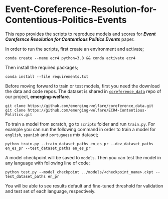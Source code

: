 # Event-Coreference-Resolution-for-Contentious-Politics-Events
This repo provides the scripts to reproduce models and scores for ***Event Corefernce Resolution for Contentious Politics Events*** paper.

In order to run the scripts, first create an environment and activate;
```
conda create --name ecr4 python=3.8 && conda activate ecr4
```
Then install the required packages;
```
conda install --file requirements.txt
```
Before moving forward to train or test models, first you need the download the data and code repos.
The dataset is shared in [`coreference_data`](https://github.com/emerging-welfare/coreference_data) repo of our project, __emerging-welfare__.
```
git clone https://github.com/emerging-welfare/coreference_data.git
git clone https://github.com/emerging-welfare/ECR4-Contentious-Politics.git
```

To train a model from scratch, go to `scripts` folder and run `train.py`. For example you can run the following command in order to train a model for `english`, `spanish` and `portuguese` mix dataset;
```
python train.py --train_dataset_paths en_es_pr --dev_dataset_paths en_es_pr --test_dataset_paths en_es_pr
```
A model checkpoint will be saved to `models`. Then you can test the model in any language with following line of code;
```
python test.py --model_checkpoint ../models/<checkpoint_name>.ckpt --test_dataset_paths en_pr
```
You will be able to see results default and fine-tuned threshold for validation and test set of each language, respectively.